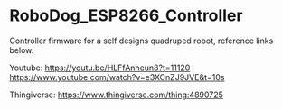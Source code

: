 # RoboDog_ESP8266_Controller

Controller firmware for a self designs quadruped robot, reference links below.

Youtube: 
https://youtu.be/HLFfAnheun8?t=11120
https://www.youtube.com/watch?v=e3XCnZJ9JVE&t=10s

Thingiverse:
https://www.thingiverse.com/thing:4890725

